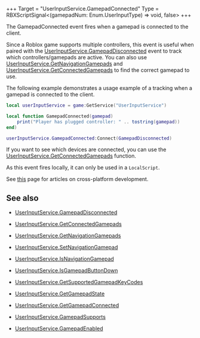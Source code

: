 +++
Target = "UserInputService.GamepadConnected"
Type = RBXScriptSignal<(gamepadNum: Enum.UserInputType) => void, false>
+++

The GamepadConnected event fires when a gamepad is connected to the client.Since a Roblox game supports multiple controllers, this event is useful when paired with the [UserInputService.GamepadDisconnected](https://developer.roblox.com/api-reference/event/UserInputService/GamepadDisconnected) event to track which controllers/gamepads are active. You can also use [UserInputService.GetNavigationGamepads](https://developer.roblox.com/api-reference/function/UserInputService/GetNavigationGamepads) and [UserInputService.GetConnectedGamepads](https://developer.roblox.com/api-reference/function/UserInputService/GetConnectedGamepads) to find the correct gamepad to use.The following example demonstrates a usage example of a tracking when a gamepad is connected to the client.```lualocal userInputService = game:GetService("UserInputService")local function GamepadConnected(gamepad)	print("Player has plugged controller: " .. tostring(gamepad))end)userInputService.GamepadConnected:Connect(GamepadDisconnected)```If you want to see which devices are connected, you can use the [UserInputService.GetConnectedGamepads](https://developer.roblox.com/api-reference/function/UserInputService/GetConnectedGamepads) function.As this event fires locally, it can only be used in a `LocalScript`.See [this][1] page for articles on cross-platform development.## See also - [UserInputService.GamepadDisconnected](https://developer.roblox.com/api-reference/event/UserInputService/GamepadDisconnected) - [UserInputService.GetConnectedGamepads](https://developer.roblox.com/api-reference/function/UserInputService/GetConnectedGamepads) - [UserInputService.GetNavigationGamepads](https://developer.roblox.com/api-reference/function/UserInputService/GetNavigationGamepads) - [UserInputService.SetNavigationGamepad](https://developer.roblox.com/api-reference/function/UserInputService/SetNavigationGamepad) - [UserInputService.IsNavigationGamepad](https://developer.roblox.com/api-reference/function/UserInputService/IsNavigationGamepad) - [UserInputService.IsGamepadButtonDown](https://developer.roblox.com/api-reference/function/UserInputService/IsGamepadButtonDown) - [UserInputService.GetSupportedGamepadKeyCodes](https://developer.roblox.com/api-reference/function/UserInputService/GetSupportedGamepadKeyCodes) - [UserInputService.GetGamepadState](https://developer.roblox.com/api-reference/function/UserInputService/GetGamepadState) - [UserInputService.GetGamepadConnected](https://developer.roblox.com/api-reference/function/UserInputService/GetGamepadConnected) - [UserInputService.GamepadSupports](https://developer.roblox.com/api-reference/function/UserInputService/GamepadSupports) - [UserInputService.GamepadEnabled](https://developer.roblox.com/api-reference/property/UserInputService/GamepadEnabled)[1]: https://developer.roblox.com/learn-roblox/cross-platform